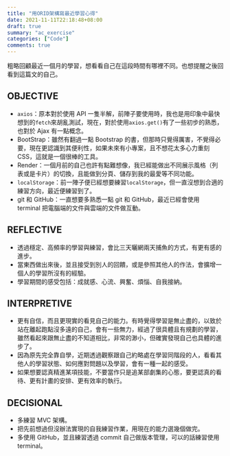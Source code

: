 ```yaml
---
title: "用ORID架構寫最近學習心得"
date: 2021-11-11T22:18:48+08:00
draft: true
summary: "ac_exercise"
categories: ["Code"]
comments: true
---
```


粗略回顧最近一個月的學習，想看看自己在這段時間有哪裡不同。也想提醒之後回看到這篇文的自己。

## OBJECTIVE

- `axios`：原本對於使用 API 一隻半解，前陣子要使用時，我也是用印象中最快想到的`fetch`來胡亂測試，現在，對於使用`axios.get()`有了一些初步的熟悉，也對於 Ajax 有一點概念。
- BootStrap：雖然有翻過一點 Bootstrap 的書，但那時只覺得厲害，不覺得必要，現在更認識到其便利性，如果未來有小專案，且不想花太多心力重刻 CSS，這就是一個很棒的工具。
- Render：一個月前的自己也許有點難想像，我已經能做出不同展示風格（列表或是卡片）的切換，且能做到分頁、儲存到我的最愛等不同功能。
- `localStorage`：前一陣子便已經想要練習`localStorage`，但一直沒想到合適的練習方向，最近便練習到了。
- git 和 GitHub：一直想要多熟悉一點 git 和 GitHub，最近已經會使用 terminal 把電腦端的文件與雲端的文件做互動。

## REFLECTIVE

- 透過穩定、高頻率的學習與練習，會比三天曬網兩天捕魚的方式，有更有感的進步。
- 當東西做出來後，並且接受到別人的回饋，或是參照其他人的作法，會擴增一個人的學習所沒有的經驗。
- 學習期間的感受包括：成就感、心流、興奮、煩惱、自我接納。

## INTERPRETIVE

- 更有自信，而且更現實的看見自己的能力。有時覺得學習是無止盡的，以致於站在離起跑點沒多遠的自己，會有一些無力，經過了很具體且有規劃的學習，雖然看起來跟無止盡的不知道相比，非常的渺小，但確實發現自己也具體的進步了。
- 因為原先完全靠自學，近期透過觀察跟自己約略處在學習同階段的人，看看其他人的學習狀態、如何應對問題以及學習，會有一種一起的感受。
- 如果想要認真精進某項技能，不要當作只是追某部劇集的心態，要更認真的看待、更有計畫的安排、更有效率的執行。

## DECISIONAL

- 多練習 MVC 架構。
- 把先前想過但沒辦法實現的自我練習作業，用現在的能力選幾個做完。
- 多使用 GitHub，並且練習透過 commit 自己做版本管理，可以的話練習使用 terminal。
